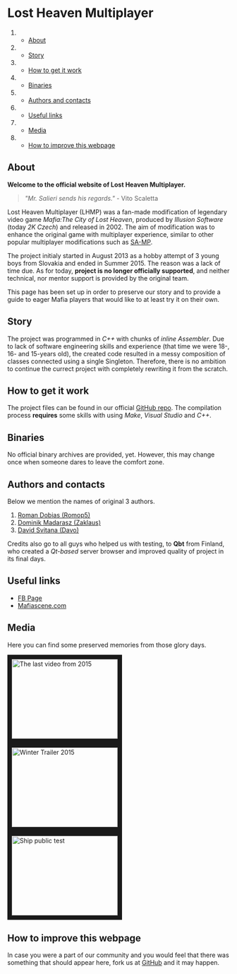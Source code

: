 
# Lost Heaven Multiplayer


1. * [About](#about)
2. * [Story](#story)
3. * [How to get it work](#how-to-get-it-work)
4. * [Binaries](#binaries)
5. * [Authors and contacts](#authors-and-contacts)
6. * [Useful links](#useful-links)
7. * [Media](#media)
8. * [How to improve this webpage](#how-to-improve-this-webpage)

## About
**Welcome to the official website of Lost Heaven Multiplayer.**

> *"Mr. Salieri sends his regards."* - Vito Scaletta

Lost Heaven Multiplayer (LHMP) was a fan-made modification of legendary video game *Mafia:The City of Lost Heaven*, produced by *Illusion Software* (today *2K Czech*) and released in 2002. The aim of modification was to enhance the original game with multiplayer experience, similar to other popular multiplayer modifications such as [SA-MP](http://sa-mp.com).

The project initialy started in August 2013 as a hobby attempt of 3 young boys from Slovakia and ended in Summer 2015. The reason was a lack of time due. As for today, **project is no longer officially supported**, and neither technical, nor mentor support is provided by the original team. 

This page has been set up in order to preserve our story and to provide a guide to eager Mafia players that would like to at least try it on their own.

## Story
The project was programmed in *C++* with chunks of *inline Assembler*. Due to lack of software engineering skills and experience (that time we were 18-, 16- and 15-years old),  the created code resulted in a messy composition of classes connected using a single Singleton. Therefore, there is no ambition to continue the currect project with completely rewriting it from the scratch.

## How to get it work
The project files can be found in our official [GitHub repo](https://github.com/LHMPTeam/lhmp-old). The compilation process **requires** some skills with using *Make*, *Visual Studio* and *C++*.

## Binaries
No official binary archives are provided, yet. However, this may change once when someone dares to leave the comfort zone.

## Authors and contacts
Below we mention the names of original 3 authors.

 1. [Roman Dobias (Romop5)](https://github.com/Romop5)
 2. [Dominik Madarasz (Zaklaus)](https://github.com/zaklaus)
 3. [David Svitana (Davo)](https://github.com/DavoSK)

Credits also go to all guys who helped us with testing, to **Qbt** from Finland, who created a *Qt-based* server browser and improved quality of project in its final days.


## Useful links

* [FB Page](https://www.facebook.com/lhmpmode/)
* [Mafiascene.com](http://mafiascene.com)

## Media
Here you can find some preserved memories from those glory days.

<div class="container">
<div class="row">
<div class="col s4">
	<a href="http://www.youtube.com/watch?feature=player_embedded&v=2A78Hidqu_Y" target="_blank"><img src="http://img.youtube.com/vi/2A78Hidqu_Y/0.jpg" 
	alt="The last video from 2015" width="240" height="180" border="10" /></a>
</div>
<div class="col s4">
	<a href="http://www.youtube.com/watch?feature=player_embedded&v=BcWdLWNo-DI" target="_blank"><img src="http://img.youtube.com/vi/BcWdLWNo-DI/0.jpg" 
	alt="Winter Trailer 2015" width="240" height="180" border="10" /></a>

</div>
<div class="col s4">
	<a href="http://www.youtube.com/watch?feature=player_embedded&v=Wn_2IVbIaD0" target="_blank"><img src="http://img.youtube.com/vi/Wn_2IVbIaD0/0.jpg" 
	alt="Ship public test" width="240" height="180" border="10" /></a>
</div>
</div>
</div>

## How to improve this webpage
In case you were a part of our community and you would feel that there was something that should appear here, fork us at [GitHub](https://github.com/LHMPTeam/LHMPTeam.github.io) and it may happen.

<br><br><br>
</div>


